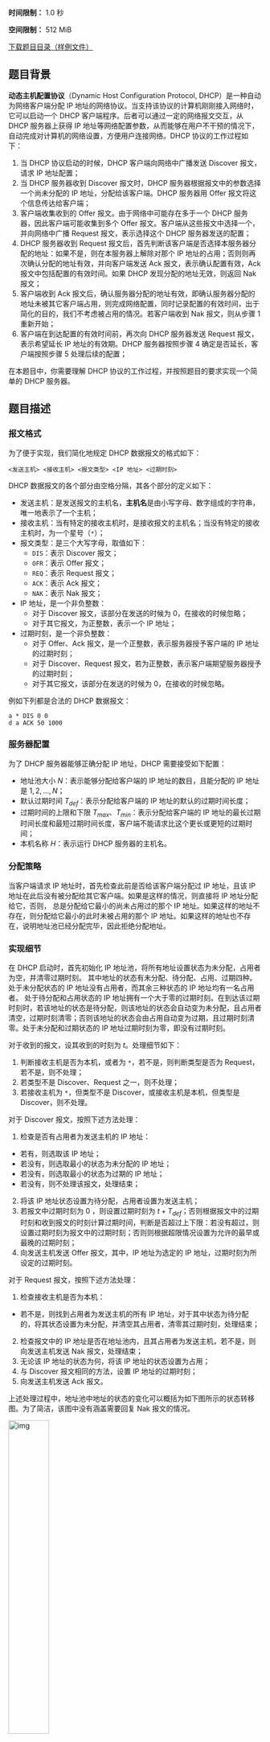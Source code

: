 


**时间限制：** 1.0 秒 


**空间限制：** 512 MiB

[下载题目目录（样例文件）](examples/CSP202104-3.zip)




## 题目背景

**动态主机配置协议**（Dynamic Host Configuration Protocol, DHCP）是一种自动为网络客户端分配 IP 地址的网络协议。当支持该协议的计算机刚刚接入网络时，它可以启动一个 DHCP 客户端程序。后者可以通过一定的网络报文交互，从 DHCP 服务器上获得 IP 地址等网络配置参数，从而能够在用户不干预的情况下，自动完成对计算机的网络设置，方便用户连接网络。DHCP 协议的工作过程如下：

1. 当 DHCP 协议启动的时候，DHCP 客户端向网络中广播发送 Discover 报文，请求 IP 地址配置；
2. 当 DHCP 服务器收到 Discover 报文时，DHCP 服务器根据报文中的参数选择一个尚未分配的 IP 地址，分配给该客户端。DHCP 服务器用 Offer 报文将这个信息传达给客户端；
3. 客户端收集收到的 Offer 报文。由于网络中可能存在多于一个 DHCP 服务器，因此客户端可能收集到多个 Offer 报文。客户端从这些报文中选择一个，并向网络中广播 Request 报文，表示选择这个 DHCP 服务器发送的配置；
4. DHCP 服务器收到 Request 报文后，首先判断该客户端是否选择本服务器分配的地址：如果不是，则在本服务器上解除对那个 IP 地址的占用；否则则再次确认分配的地址有效，并向客户端发送 Ack 报文，表示确认配置有效，Ack 报文中包括配置的有效时间。如果 DHCP 发现分配的地址无效，则返回 Nak 报文；
5. 客户端收到 Ack 报文后，确认服务器分配的地址有效，即确认服务器分配的地址未被其它客户端占用，则完成网络配置，同时记录配置的有效时间，出于简化的目的，我们不考虑被占用的情况。若客户端收到 Nak 报文，则从步骤 1 重新开始；
6. 客户端在到达配置的有效时间前，再次向 DHCP 服务器发送 Request 报文，表示希望延长 IP 地址的有效期。DHCP 服务器按照步骤 4 确定是否延长，客户端按照步骤 5 处理后续的配置；

在本题目中，你需要理解 DHCP 协议的工作过程，并按照题目的要求实现一个简单的 DHCP 服务器。

## 题目描述

### 报文格式

为了便于实现，我们简化地规定 DHCP 数据报文的格式如下：

```
<发送主机> <接收主机> <报文类型> <IP 地址> <过期时刻>
```

DHCP 数据报文的各个部分由空格分隔，其各个部分的定义如下：

* 发送主机：是发送报文的主机名，**主机名**是由小写字母、数字组成的字符串，唯一地表示了一个主机；
* 接收主机：当有特定的接收主机时，是接收报文的主机名；当没有特定的接收主机时，为一个星号（`*`）；
* 报文类型：是三个大写字母，取值如下：
  * `DIS`：表示 Discover 报文；
  * `OFR`：表示 Offer 报文；
  * `REQ`：表示 Request 报文；
  * `ACK`：表示 Ack 报文；
  * `NAK`：表示 Nak 报文；
* IP 地址，是一个非负整数：
  * 对于 Discover 报文，该部分在发送的时候为 0，在接收的时候忽略；
  * 对于其它报文，为正整数，表示一个 IP 地址；
* 过期时刻，是一个非负整数：
  * 对于 Offer、Ack 报文，是一个正整数，表示服务器授予客户端的 IP 地址的过期时刻；
  * 对于 Discover、Request 报文，若为正整数，表示客户端期望服务器授予的过期时刻；
  * 对于其它报文，该部分在发送的时候为 0，在接收的时候忽略。

例如下列都是合法的 DHCP 数据报文：

```
a * DIS 0 0
d a ACK 50 1000
```

### 服务器配置

为了 DHCP 服务器能够正确分配 IP 地址，DHCP 需要接受如下配置：

* 地址池大小 $N$：表示能够分配给客户端的 IP 地址的数目，且能分配的 IP 地址是 $1, 2, \dots, N$；
* 默认过期时间 $T_{def}$：表示分配给客户端的 IP 地址的默认的过期时间长度；
* 过期时间的上限和下限 $T_{max}$、$T_{min}$：表示分配给客户端的 IP 地址的最长过期时间长度和最短过期时间长度，客户端不能请求比这个更长或更短的过期时间；
* 本机名称 $H$：表示运行 DHCP 服务器的主机名。

### 分配策略

当客户端请求 IP 地址时，首先检查此前是否给该客户端分配过 IP 地址，且该 IP 地址在此后没有被分配给其它客户端。如果是这样的情况，则直接将 IP 地址分配给它，否则，
总是分配给它最小的尚未占用过的那个 IP 地址。如果这样的地址不存在，则分配给它最小的此时未被占用的那个 IP 地址。如果这样的地址也不存在，说明地址池已经分配完毕，因此拒绝分配地址。

### 实现细节

在 DHCP 启动时，首先初始化 IP 地址池，将所有地址设置状态为未分配，占用者为空，并清零过期时刻。
其中地址的状态有未分配、待分配、占用、过期四种。
处于未分配状态的 IP 地址没有占用者，而其余三种状态的 IP 地址均有一名占用者。
处于待分配和占用状态的 IP 地址拥有一个大于零的过期时刻。在到达该过期时刻时，若该地址的状态是待分配，则该地址的状态会自动变为未分配，且占用者清空，过期时刻清零；否则该地址的状态会由占用自动变为过期，且过期时刻清零。处于未分配和过期状态的 IP 地址过期时刻为零，即没有过期时刻。

对于收到的报文，设其收到的时刻为 $t$。处理细节如下：

1. 判断接收主机是否为本机，或者为 `*`，若不是，则判断类型是否为 Request，若不是，则不处理；
2. 若类型不是 Discover、Request 之一，则不处理；
3. 若接收主机为 `*`，但类型不是 Discover，或接收主机是本机，但类型是 Discover，则不处理。

对于 Discover 报文，按照下述方法处理：

1. 检查是否有占用者为发送主机的 IP 地址：
  - 若有，则选取该 IP 地址；
  - 若没有，则选取最小的状态为未分配的 IP 地址；
  - 若没有，则选取最小的状态为过期的 IP 地址；
  - 若没有，则不处理该报文，处理结束；
2. 将该 IP 地址状态设置为待分配，占用者设置为发送主机；
3. 若报文中过期时刻为 0 ，则设置过期时刻为 $t + T_{def}$；否则根据报文中的过期时刻和收到报文的时刻计算过期时间，判断是否超过上下限：若没有超过，则设置过期时刻为报文中的过期时刻；否则则根据超限情况设置为允许的最早或最晚的过期时刻；
4. 向发送主机发送 Offer 报文，其中，IP 地址为选定的 IP 地址，过期时刻为所设定的过期时刻。

对于 Request 报文，按照下述方法处理：

1. 检查接收主机是否为本机：
  - 若不是，则找到占用者为发送主机的所有 IP 地址，对于其中状态为待分配的，将其状态设置为未分配，并清空其占用者，清零其过期时刻，处理结束；
2. 检查报文中的 IP 地址是否在地址池内，且其占用者为发送主机，若不是，则向发送主机发送 Nak 报文，处理结束；
3. 无论该 IP 地址的状态为何，将该 IP 地址的状态设置为占用；
4. 与 Discover 报文相同的方法，设置 IP 地址的过期时刻；
5. 向发送主机发送 Ack 报文。

上述处理过程中，地址池中地址的状态的变化可以概括为如下图所示的状态转移图。为了简洁，该图中没有涵盖需要回复 Nak 报文的情况。

 <img src="attachments/CSP202104-3-0.png" alt="img" align="middle" width="40%"/> 

## 输入格式

从标准输入读入数据。

输入的第一行包含用空格分隔的四个正整数和一个字符串，分别是：$N$、$T_{def}$、$T_{max}$、$T_{min}$ 和 $H$，保证 $T_{min} \leq T_{def} \leq T_{max}$。

输入的第二行是一个正整数 $n$，表示收到了 $n$ 个报文。

输入接下来有 $n$ 行，第 $(i+2)$ 行有空格分隔的正整数 $t_i$ 和约定格式的报文 $P_i$。表示收到的第 $i$ 个报文是在 $t_i$ 时刻收到的，报文内容是 $P_i$。保证 $t_i < t_{i+1}$。

## 输出格式

输出到标准输出。

输出有若干行，每行是一个约定格式的报文。依次输出 DHCP 服务器发送的报文。








## 样例1输入

```plain
4 5 10 5 dhcp
16
1 a * DIS 0 0
2 a dhcp REQ 1 0
3 b a DIS 0 0
4 b * DIS 3 0
5 b * REQ 2 12
6 b dhcp REQ 2 12
7 c * DIS 0 11
8 c dhcp REQ 3 11
9 d * DIS 0 0
10 d dhcp REQ 4 20
11 a dhcp REQ 1 20
12 c dhcp REQ 3 20
13 e * DIS 0 0
14 e dhcp REQ 2 0
15 b dhcp REQ 2 25
16 b * DIS 0 0

```



## 样例1输出

```plain
dhcp a OFR 1 6
dhcp a ACK 1 7
dhcp b OFR 2 9
dhcp b ACK 2 12
dhcp c OFR 3 12
dhcp c ACK 3 13
dhcp d OFR 4 14
dhcp d ACK 4 20
dhcp a ACK 1 20
dhcp c ACK 3 20
dhcp e OFR 2 18
dhcp e ACK 2 19
dhcp b NAK 2 0

```


## 样例1解释

输入第一行，分别设置了 DHCP 的相关参数，并收到了 16 个报文。

第 1 个报文和第 2 个报文是客户端 `a` 正常请求地址，服务器为其分配了地址 1，相应地设置了过期时刻是 7（即当前时刻 2 加上默认过期时间 5）。

第 3 个报文不符合 Discover 报文的要求，不做任何处理。

第 4 个报文 `b` 发送的 Discover 报文虽然有 IP 地址 3，但是按照处理规则，这个字段被忽略，因此服务器返回 Offer 报文，过期时刻是 9。

第 5 个报文中，Request 报文不符合接收主机是 DHCP 服务器本机的要求，因此不做任何处理。

第 6 个报文是 `b` 发送的 Request 报文，其中设置了过期时刻是 12，没有超过最长过期时间，因此返回的 Ack 报文中过期时刻也是 12。

第 7 个报文中，过期时刻 11 小于最短过期时间，因此返回的过期时刻是 12。虽然此时为 `a` 分配的地址 1 过期，但是由于还有状态为未分配的地址 3，因此为 `c` 分配地址 3。第 8 个报文同理，为 `c` 分配的地址过期时刻是 13。

第 9、10 两个报文中，为 `d` 分配了地址 4，过期时刻是 20。

第 11 个报文中，`a` 请求重新获取此前为其分配的地址 1，虽然为其分配的地址过期，但是由于尚未分配给其它客户端，因此 DHCP 服务器可以直接为其重新分配该地址，并重新设置过期时刻为 20。

第 12 个报文中，`c` 请求延长其地址的过期时刻为 20。DHCP 正常向其回复 Ack 报文。

第 13、14 个报文中，`e` 试图请求地址。此时地址池中已经没有处于“未分配”状态的地址了，但是有此前分配给 `b` 的地址 2 的状态是“过期”，因此把该地址重新分配给 `e`。

第 15 个报文中，`b` 试图重新获取此前为其分配的地址 2，但是此时该地址已经被分配给 `e`，因此返回 Nak 报文。

第 16 个报文中，`b` 试图重新请求分配一个 IP 地址，但是此时地址池中已经没有可用的地址了，因此忽略该请求。








## 样例2输入

```plain
4 70 100 50 dhcp
6
5 a * OFR 2 100
10 b * DIS 0 70
15 b dhcp2 REQ 4 60
20 c * DIS 0 70
70 d * DIS 0 120
75 d dhcp REQ 1 125

```



## 样例2输出

```plain
dhcp b OFR 1 70
dhcp c OFR 1 70
dhcp d OFR 1 120
dhcp d ACK 1 125

```


## 样例2解释

在本样例中，DHCP 服务器一共收到了 6 个报文，处理情况如下：

第 1 个报文不是 DHCP 服务器需要处理的报文，因此不回复任何报文。

第 2 个报文中，`b` 请求分配 IP 地址，因此 DHCP 服务器将地址 1 分配给 `b`，此时，地址 1 进入待分配状态，DHCP 服务器向 `b` 发送 Offer 报文。

第 3 个报文中，`b` 发送的 REQ 报文是发给非本服务器的，因此需要将地址池中所有拥有者是 `b` 的待分配状态的地址修改为未分配。

第 4 个报文中，`c` 请求分配 IP 地址。由于地址 1 此时是未分配状态，因此将该地址分配给它，向它发送 Offer 报文，地址 1 进入待分配状态。

第 5、6 个报文中，`d` 请求分配 IP 地址。注意到在收到第 5 个报文时，已经是时刻 70，地址 1 的过期时刻已到，它的状态已经被修改为了未分配，因此 DHCP 服务器仍然将地址 1 分配给 `d`。

## 子任务

对于 20% 的数据，有 $N \leq 200$，且 $n \leq N$，且输入仅含 Discover 报文，且 $t < T_{min}$；

对于 50% 的数据，有 $N \leq 200$，且 $n \leq N$，且 $t < T_{min}$，且报文的接收主机或为本机，或为 `*`；

对于 70% 的数据，有 $N \leq 1000$，且 $n \leq N$，且报文的接收主机或为本机，或为 `*`；

对于 100% 的数据，有 $N \leq 10000$，且 $n \leq 10000$，主机名的长度不超过 20，且 $t, T_{min}, T_{default}, T_{max} \leq 10^9$，输入的报文格式符合题目要求，且数字不超过 $10^9$。